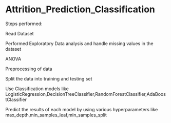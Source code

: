 # Attrition_Prediction_Classification

Steps performed:

Read Dataset

Performed Exploratory Data analysis and handle missing values in the dataset

ANOVA 

Preprocessing of data

Split the data into training and testing set

Use Classification models like LogisticRegression,DecisionTreeClassifier,RandomForestClassifier,AdaBoostClassifier


Predict the results of each model by using various hyperparameters like max_depth,min_samples_leaf,min_samples_split


